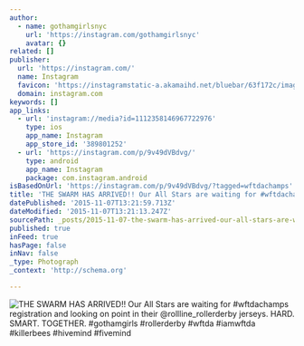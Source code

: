 ```yaml
---
author:
  - name: gothamgirlsnyc
    url: 'https://instagram.com/gothamgirlsnyc'
    avatar: {}
related: []
publisher:
  url: 'https://instagram.com/'
  name: Instagram
  favicon: 'https://instagramstatic-a.akamaihd.net/bluebar/63f172c/images/ico/favicon.ico'
  domain: instagram.com
keywords: []
app_links:
  - url: 'instagram://media?id=1112358146967722976'
    type: ios
    app_name: Instagram
    app_store_id: '389801252'
  - url: 'https://instagram.com/p/9v49dVBdvg/'
    type: android
    app_name: Instagram
    package: com.instagram.android
isBasedOnUrl: 'https://instagram.com/p/9v49dVBdvg/?tagged=wftdachamps'
title: 'THE SWARM HAS ARRIVED!! Our All Stars are waiting for #wftdachamps registration and looking on point in their @rollline_rollerderby jerseys. HARD. SMART. TOGETHER. #gothamgirls #rollerderby #wftda #iamwftda #killerbees #hivemind #fivemind'
datePublished: '2015-11-07T13:21:59.713Z'
dateModified: '2015-11-07T13:21:13.247Z'
sourcePath: _posts/2015-11-07-the-swarm-has-arrived-our-all-stars-are-waiting-for-wftda.md
published: true
inFeed: true
hasPage: false
inNav: false
_type: Photograph
_context: 'http://schema.org'

---
```

![THE SWARM HAS ARRIVED&excl;&excl; Our All Stars are waiting for &num;wftdachamps registration and looking on point in their &commat;rollline&lowbar;rollerderby jerseys&period; HARD&period; SMART&period; TOGETHER&period; &num;gothamgirls &num;rollerderby &num;wftda &num;iamwftda &num;killerbees &num;hivemind &num;fivemind](https://scontent.cdninstagram.com/hphotos-xtp1/t51.2885-15/s640x640/sh0.08/e35/11809906_477070012480727_241019139_n.jpg)